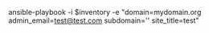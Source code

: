 ansible-playbook -i $inventory -e "domain=mydomain.org admin_email=test@test.com subdomain='' site_title=test"

